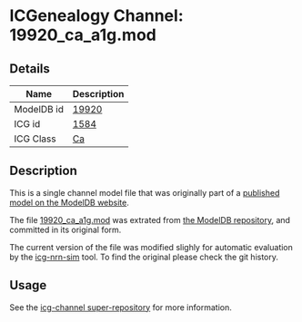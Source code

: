 # ICGenealogy Channel: 19920\_ca\_a1g.mod

## Details

Name | Description
---- | -----------
ModelDB id | [19920](http://senselab.med.yale.edu/ModelDB/ShowModel.cshtml?model=19920)
ICG id | [1584](http://icg.neurotheory.ox.ac.uk/channels/3/1584)
ICG Class | [Ca](http://icg.neurotheory.ox.ac.uk/channels/3)

## Description

This is a single channel model file that was originally part of a [published model on the ModelDB website](http://senselab.med.yale.edu/ModelDB/ShowModel.cshtml?model=19920).


The file [19920\_ca\_a1g.mod](19920_ca_a1g.mod) was extrated from [the ModelDB repository](http://senselab.med.yale.edu/ModelDB/ShowModel.cshtml?model=19920), and committed in its original form.

The current version of the file was modified slighly for automatic evaluation by the [icg-nrn-sim](https://github.com/icgenealogy/icg-nrn-sim) tool. To find the original please check the git history.


## Usage

See the [icg-channel super-repository](https://github.com/icgenealogy/icg-channels) for more information.